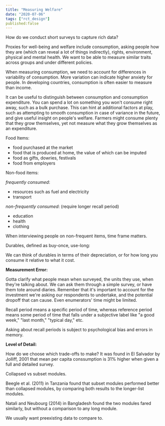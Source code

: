 ```yaml
---
title: "Measuring Welfare"
date: "2020-07-06"
tags: ["rct_design"]
published:false
---
```


How do we conduct short surveys to capture rich data?

Proxies for well-being and welfare include consumption, asking people how they are (which can reveal a lot of things indirectly), rights, environment, physical and mental health. We want to be able to measure similar traits across groups and under different policies.

When measuring consumption, we need to account for differences in variability of consumption. More variation can indicate higher anxiety for people. In developing countries, consumption is often easier to measure than income.

It can be useful to distinguish between consumption and consumption expenditure. You can spend a lot on something you won't consume right away, such as a bulk purchase. This can hint at additional factors at play, such as attempting to smooth consumption in case of variance in the future, and give useful insight on people's welfare. Farmers might consume plenty that they grow themselves, yet not measure what they grow themselves as an expenditure.

Food Items:

- food purchased at the market
- food that is produced at home, the value of which can be imputed
- food as gifts, dowries, festivals
- food from employers

Non-food items:

*frequently consumed*:
- resources such as fuel and electricity
- transport

*non-frequently consumed*:
(require longer recall period)

- education
- health
- clothing

When interviewing people on non-frequent items, time frame matters.

Durables, defined as buy-once, use-long:

We can think of durables in terms of their depreciation, or for how long you consume it relative to what it cost.


**Measurement Error:**

Gotta clarify what people mean when surveyed, the units they use, when they're talking about. We can ask them through a simple survey, or have them tote around diaries. Remember that it's important to account for the investment we're asking our respondents to undertake, and the potential dropoff that can cause. Even enumerators' time might be limited.

Recall period means a specific period of time, whereas reference period means some period of time that falls under a subjective label like "a good week," "last month," "typical day," etc.

Asking about recall periods is subject to psychological bias and errors in memory.


**Level of Detail:**

How do we choose which trade-offs to make? It was found in El Salvador by Jolliff, 2001 that mean per capita conssumption is 31% higher when given a full and detailed survey.

Collapsed vs subset modules.

Beegle et al. (2011) in Tanzania found that subset modules performed better than collapsed modules, by comparing both results to the longer-list modules.

Natali and Neubourg (2014) in Bangladesh found the two modules fared similarly, but without a comparison to any long module.

We usually want preexisting data to compare to.
